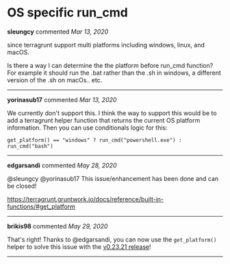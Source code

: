 # OS specific run_cmd

**sleungcy** commented *Mar 13, 2020*

since terragrunt support multi platforms including windows, linux, and macOS.

Is there a way I can determine the the platform before run_cmd function? For example it should run the .bat rather than the .sh in windows, a different version of the .sh on macOs.. etc.
<br />
***


**yorinasub17** commented *Mar 13, 2020*

We currently don't support this. I think the way to support this would be to add a terragrunt helper function that returns the current OS platform information. Then you can use conditionals logic for this:

```
get_platform() == "windows" ? run_cmd("powershell.exe") : run_cmd("bash")
```
***

**edgarsandi** commented *May 28, 2020*

@sleungcy @yorinasub17 
This issue/enhancement has been done and can be closed!

https://terragrunt.gruntwork.io/docs/reference/built-in-functions/#get_platform
***

**brikis98** commented *May 29, 2020*

That's right! Thanks to @edgarsandi, you can now use the `get_platform()` helper to solve this issue with the [v0.23.21 release](https://github.com/gruntwork-io/terragrunt/releases/tag/v0.23.21)!
***

